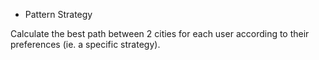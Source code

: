 * Pattern Strategy

Calculate the best path between 2 cities for each user
according to their preferences (ie. a specific strategy).
